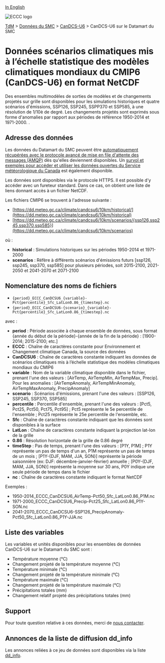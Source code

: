 [In English](readme_candcs-u6-datamart_en.md)

![ECCC logo](../../img_eccc-logo.png)

[TdM](../../readme_fr.md) > [Données du SMC](../readme_fr.md) > [CanDCS-U6](readme_candcs-u6_fr.md) > CanDCS-U6 sur le Datamart du SMC

# Données scénarios climatiques mis à l’échelle statistique des modèles climatiques mondiaux du CMIP6 (CanDCS-U6) en format NetCDF

Des ensembles multimodèles de sorties de modèles et de changements projetés sur grille sont disponibles pour les simulations historiques et quatre scénarios d'émissions, SSP126, SSP245, SSPP370 et SSP585, à une résolution de 1/10è de degré. Les changements projetés sont exprimés sous forme d'anomalies par rapport aux périodes de référence 1950-2014 et 1971-2000.
.

## Adresse des données 

Les données du Datamart du SMC peuvent être [automatiquement récupérées avec le protocole avancé de mise en file d'attente des messages (AMQP)](../../msc-datamart/amqp_fr.md) dès qu'elles deviennent disponibles. Un [survol et exemples pour accéder et utiliser les données ouvertes du Service météorologique du Canada](../../usage/readme_fr.md) est également disponible.

Les données sont disponibles via le protocole HTTPS. Il est possible d’y accéder avec un fureteur standard. Dans ce cas, on obtient une liste de liens donnant accès à un fichier NetCDF.

Les fichiers CMIP6 se trouvent à l'adresse suivante :

* [https://dd.meteo.gc.ca/climate/candcsu6/10km/historical/](https://dd.meteo.gc.ca/climate/candcsu6/10km/historical)
* [https://dd.meteo.gc.ca/climate/candcsu6/10km/scenarios/{ssp126,ssp245,ssp370,ssp585}](https://dd.meteo.gc.ca/climate/candcsu6/10km/scenarios)

où :

* __historical__ : Simulations historiques sur les périodes 1950-2014 et 1971-2000
* __scenarios__ : Réfère à différents scénarios d'émissions futurs [ssp126, ssp245, ssp370, ssp585] pour plusieurs périodes, soit 2015-2100, 2021-2050 et 2041-2070 et 2071-2100

## Nomenclature des noms de fichiers

* `{period}_ECCC_CanDCSU6_{variable}-Pct{percentile}_Sfc_LatLon0.86_{timestep}.nc`
* `{period}_ECCC_CanDCSU6-{scenario}_{variable}-Pct{percentile}_Sfc_LatLon0.86_{timestep}.nc`

avec :

* __period__ : Période associée à chaque ensemble de données, sous format {année du début de la période}-{année de la fin de la période} : [1900-2014; 2015-2100; etc.]
 * __ECCC__ : Chaîne de caractères constante pour Environnement et Changement climatique Canada, la source des données
* __CanDCSU6__ : Chaîne de caractères constante indiquant les données de scénarios climatiques mis à l’échelle statistique des modèles climatiques mondiaux du CMIP6
* __variable__ : Nom de la variable climatique disponible dans le fichier, prenant l'une des valeurs : [AirTemp, AirTempMin, AirTempMax, Precip]. Pour les anomalies : [AirTempAnomaly, AirTempMinAnomaly, AirTempMaxAnomaly, PrecipAnomaly]
* __scenario__ : Scénarios d'émissions, prenant l'une des valeurs : [SSP126, SSP245, SSP370, SSP585]
* __percentile__ : Percentile d'ensemble, prenant l'une des valeurs : [Pct5, Pct25, Pct50, Pct75, Pct95] ; Pct5 représente le 5e percentile de l'ensemble ; Pct25 représente le 25e percentile de l'ensemble, etc.
* __Sfc__ : Chaîne de caractères constante indiquant que les données sont disponibles à la surface
* __LatLon__ : Chaîne de caractères constante indiquant la projection lat-lon de la grille 
* __0.86__ : Résolution horizontale de la grille de 0.86 degré 
* __timeStep__ : Pas de temps, prenant l'une des valeurs : [P1Y, P1M] ; P1Y représente un pas de temps d'un an, P1M représente un pas de temps de un mois ; [P1Y-{DJF, MAM, JJA, SON}] représente la période saisonnière (ex: DJF: décembre-janvier-février) annuelle ; [P0Y-{DJF, MAM, JJA, SON}] représente la moyenne sur 30 ans, P0Y indique une seule période de temps dans le fichier
* __nc__ : Chaîne de caractères constante indiquant le format NetCDF

Exemples :

* 1950-2014_ECCC_CanDCSU6_AirTemp-Pct50_Sfc_LatLon0.86_P1M.nc
* 1971-2000_ECCC_CanDCSU6_Precip-Pct25_Sfc_LatLon0.86_P1Y-SON.nc
* 2041-2070_ECCC_CanDCSU6-SSP126_PrecipAnomaly-Pct50_Sfc_LatLon0.86_P1Y-JJA.nc

## Liste des variables

Les variables et unités disponibles pour les ensembles de données CanDCS-U6 sur le Datamart du SMC sont :

* Température moyenne (°C)
* Changement projeté de la température moyenne (°C)
* Température minimale (°C)
* Changement projeté de la température minimale (°C)
* Température maximale (°C)
* Changement projeté de la température maximale (°C)
* Précipitations totales (mm)
* Changement relatif projeté des précipitations totales (mm)

## Support

Pour toute question relative à ces données, merci de [nous contacter](mailto:info.cccs-ccsc@canada.ca).

## Annonces de la liste de diffusion dd_info 

Les annonces reliées à ce jeu de données sont disponibles via la liste [dd_info](https://comm.collab.science.gc.ca/mailman3/postorius/lists/dd_info/).



